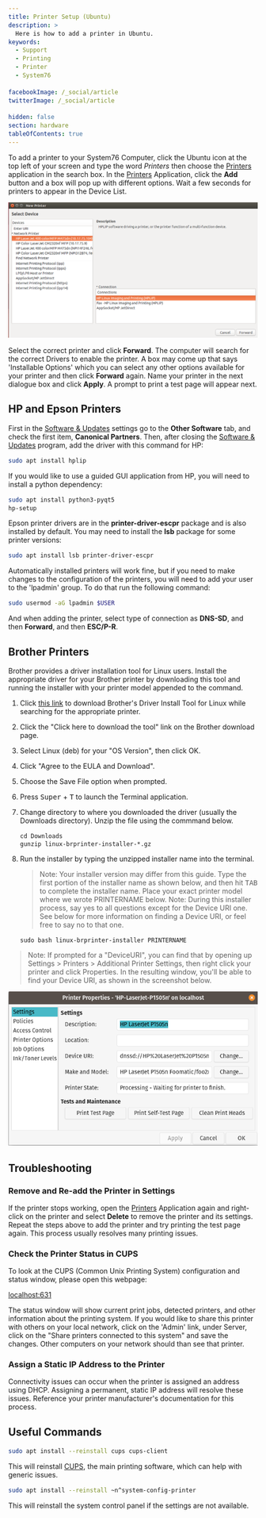 ```yaml
---
title: Printer Setup (Ubuntu)
description: >
  Here is how to add a printer in Ubuntu.
keywords:
  - Support
  - Printing
  - Printer
  - System76

facebookImage: /_social/article
twitterImage: /_social/article

hidden: false
section: hardware
tableOfContents: true
---
```


To add a printer to your System76 Computer, click the Ubuntu icon at the top left of your screen and type the word *Printers* then choose the <u>Printers</u> application in the search box. In the <u>Printers</u> Application, click the **Add** button and a box will pop up with different options. Wait a few seconds for printers to appear in the Device List.

![Add Printer](/images/add-a-printer-ubuntu/selectcorrectprinter.png)

Select the correct printer and click **Forward**. The computer will search for the correct Drivers to enable the printer. A box may come up that says 'Installable Options' which you can select any other options available for your printer and then click **Forward** again. Name your printer in the next dialogue box and click **Apply**. A prompt to print a test page will appear next.

## HP and Epson Printers

First in the <u>Software & Updates</u> settings go to the **Other Software** tab, and check the first item, **Canonical Partners**. Then, after closing the <u>Software & Updates</u> program, add the driver with this command for HP:

```bash
sudo apt install hplip
```

If you would like to use a guided GUI application from HP, you will need to install a python dependency:

```bash
sudo apt install python3-pyqt5
hp-setup
```

Epson printer drivers are in the **printer-driver-escpr** package and is also installed by default. You may need to install the **lsb** package for some printer versions:

```bash
sudo apt install lsb printer-driver-escpr
```

Automatically installed printers will work fine, but if you need to make changes to the configuration of the printers, you will need to add your user to the 'lpadmin' group. To do that run the following command:

```bash
sudo usermod -aG lpadmin $USER
```

And when adding the printer, select type of connection as **DNS-SD**, and then **Forward**, and then **ESC/P-R**.

## Brother Printers

Brother provides a driver installation tool for Linux users. Install the appropriate driver for your Brother printer by downloading this tool and running the installer with your printer model appended to the command.

1. Click [this link](https://support.brother.com/g/b/productsearch.aspx?c=us&lang=en&content=dl) to download Brother's Driver Install Tool for Linux while searching for the appropriate printer.

2. Click the "Click here to download the tool" link on the Brother download page.

3. Select Linux (deb) for your "OS Version", then click OK.

4. Click "Agree to the EULA and Download".

5. Choose the Save File option when prompted.

6. Press <kbd>Super</kbd> + <kbd>T</kbd> to launch the Terminal application.

7. Change directory to where you downloaded the driver (usually the Downloads directory). Unzip the file using the commmand below.

   ```
   cd Downloads
   gunzip linux-brprinter-installer-*.gz
   ```

8. Run the installer by typing the unzipped installer name into the terminal.

   > Note: Your installer version may differ from this guide. Type the first portion of the installer name as shown below, and then hit <kbd>TAB</kbd> to complete the installer name. Place your exact printer model where we wrote PRINTERNAME below.
   > Note: During this installer process, say yes to all questions except for the Device URI one. See below for more information on finding a Device URI, or feel free to say no to that one.

   ```
   sudo bash linux-brprinter-installer PRINTERNAME
   ```
  
  >Note: If prompted for a "DeviceURI", you can find that by opening up Settings > Printers > Additional Printer Settings, then right click your printer and click Properties. In the resulting window, you'll be able to find your Device URI, as shown in the screenshot below.

![Printer Properties](/images/add-a-printer-pop/printerprops.png)

## Troubleshooting

### Remove and Re-add the Printer in Settings

If the printer stops working, open the <u>Printers</u> Application again and right-click on the printer and select **Delete** to remove the printer and its settings. Repeat the steps above to add the printer and try printing the test page again. This process usually resolves many printing issues.

### Check the Printer Status in CUPS

To look at the CUPS (Common Unix Printing System) configuration and status window, please open this webpage:

[localhost:631](http://localhost:631)

The status window will show current print jobs, detected printers, and other information about the printing system. If you would like to share this printer with others on your local network, click on the 'Admin' link, under Server, click on the "Share printers connected to this system" and save the changes. Other computers on your network should than see that printer.

### Assign a Static IP Address to the Printer

Connectivity issues can occur when the printer is assigned an address using DHCP. Assigning a permanent, static IP address will resolve these issues. Reference your printer manufacturer's documentation for this process.

## Useful Commands

```bash
sudo apt install --reinstall cups cups-client
```

This will reinstall <u>CUPS</u>, the main printing software, which can help with generic issues.

```bash
sudo apt install --reinstall ~n^system-config-printer
```

This will reinstall the system control panel if the settings are not available.
